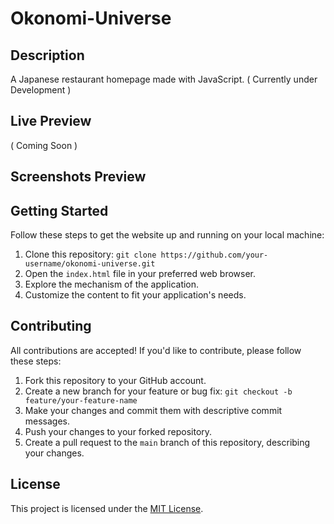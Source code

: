 # Okonomi-Universe

## Description
A Japanese restaurant homepage made with JavaScript. ( Currently under Development )

## Live Preview
( Coming Soon )

## Screenshots Preview

## Getting Started
Follow these steps to get the website up and running on your local machine:

1. Clone this repository: `git clone https://github.com/your-username/okonomi-universe.git`
2. Open the `index.html` file in your preferred web browser.
3. Explore the mechanism of the application.
4. Customize the content to fit your application's needs.

## Contributing
All contributions are accepted! If you'd like to contribute, please follow these steps:

1. Fork this repository to your GitHub account.
2. Create a new branch for your feature or bug fix: `git checkout -b feature/your-feature-name`
3. Make your changes and commit them with descriptive commit messages.
4. Push your changes to your forked repository.
5. Create a pull request to the `main` branch of this repository, describing your changes.

## License

This project is licensed under the [MIT License](LICENSE).
